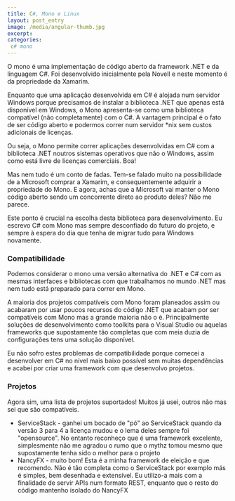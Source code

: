 ```yaml
---
title: C#, Mono e Linux
layout: post_entry
image: /media/angular-thumb.jpg
excerpt: 
categories:
 c# mono
---
```


O mono é uma implementação de código aberto da framework .NET e da linguagem C#. Foi desenvolvido inicialmente pela Novell e neste momento é da propriedade da Xamarim.

Enquanto que uma aplicação desenvolvida em C# é alojada num servidor Windows porque precisamos de instalar a biblioteca .NET que apenas está disponível em Windows, o Mono apresenta-se como uma biblioteca compatível (não completamente) com o C#. A vantagem principal é o fato de ser código aberto e podermos correr num servidor *nix sem custos adicionais de licenças.

Ou seja, o Mono permite correr aplicações desenvolvidas em C# com a biblioteca .NET noutros sistemas operativos que não o Windows, assim como está livre de licenças comerciais. Boa!

Mas nem tudo é um conto de fadas. Tem-se falado muito na possibilidade de a Microsoft comprar a Xamarim, e consequentemente adquirir a propriedade do Mono. E agora, achas que a Microsoft vai manter o Mono código aberto sendo um concorrente direto ao produto deles? Não me parece.

Este ponto é crucial na escolha desta biblioteca para desenvolvimento. Eu escrevo C# com Mono mas sempre desconfiado do futuro do projeto, e sempre à espera do dia que tenha de migrar tudo para Windows novamente.


### Compatibilidade

Podemos considerar o mono uma versão alternativa do .NET e C# com as mesmas interfaces e bibliotecas com que trabalhamos no mundo .NET mas nem tudo está preparado para correr em Mono.

A maioria dos projetos compatíveis com Mono foram planeados assim ou acabaram por usar poucos recursos do código .NET que acabam por ser compatíveis com Mono mas a grande maioria não o é. Principalmente soluções de desenvolvimento como toolkits para o Visual Studio ou aquelas frameworks que supostamente tão completas que com meia duzia de configurações tens uma solução disponível.

Eu não sofro estes problemas de compatibilidade porque comecei a desenvolver em C# no nível mais baixo possível sem muitas dependências e acabei por criar uma framework com que desenvolvo projetos.


### Projetos

Agora sim, uma lista de projetos suportados! Muitos já usei, outros não mas sei que são compatíveis.

 * ServiceStack - ganhei um bocado de "pó" ao ServiceStack quando da versão 3 para 4 a licença mudou e o lema deles sempre foi "opensource". No entanto reconheço que é uma framework excelente, simplesmente não me agradou o rumo que o mythz tomou mesmo que supostamente tenha sido o melhor para o projeto
 * NancyFX - muito bom! Esta é a minha framework de eleição e que recomendo. Não é tão completa como o ServiceStack por exemplo más é simples, bem desenhada e extensível. Eu utilizo-a mais com a finalidade de servir APIs num formato REST, enquanto que o resto do código mantenho isolado do NancyFX